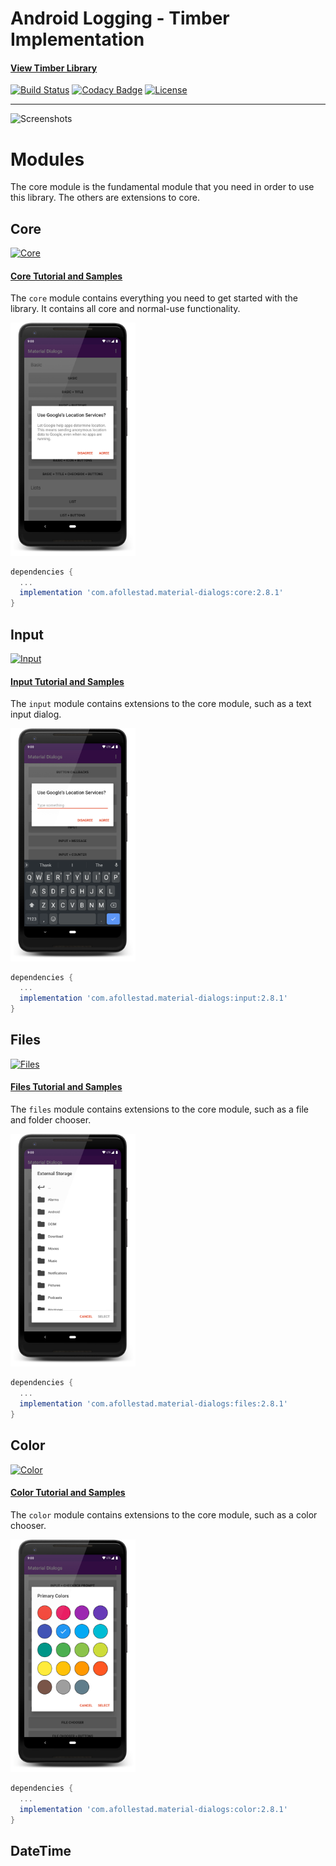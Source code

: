 # Android Logging - Timber Implementation

#### [View Timber Library](https://github.com/JakeWharton/timber)

[![Build Status](https://travis-ci.org/afollestad/material-dialogs.svg)](https://travis-ci.org/afollestad/material-dialogs)
[![Codacy Badge](https://api.codacy.com/project/badge/Grade/0a4acc30a9ce440087f7688735359bb8)](https://www.codacy.com/app/drummeraidan_50/material-dialogs?utm_source=github.com&amp;utm_medium=referral&amp;utm_content=afollestad/material-dialogs&amp;utm_campaign=Badge_Grade)
[![License](https://img.shields.io/badge/License-Apache%202.0-blue.svg)](https://opensource.org/licenses/Apache-2.0)

---

![Screenshots](https://raw.githubusercontent.com/afollestad/material-dialogs/master/art/showcase3.png)

# Modules

The core module is the fundamental module that you need in order to use this library. The others 
are extensions to core.

## Core

[ ![Core](https://img.shields.io/bintray/v/drummer-aidan/maven/material-dialogs:core.svg?label=core) ](https://bintray.com/drummer-aidan/maven/material-dialogs%3Acore/_latestVersion)

#### [Core Tutorial and Samples](documentation/CORE.md)

The `core` module contains everything you need to get started with the library. It contains all
core and normal-use functionality.

<img src="https://raw.githubusercontent.com/afollestad/material-dialogs/master/art/basic_with_buttons.png" width="200px" />

```gradle
dependencies {
  ...
  implementation 'com.afollestad.material-dialogs:core:2.8.1'
}
```

## Input

[ ![Input](https://img.shields.io/bintray/v/drummer-aidan/maven/material-dialogs:input.svg?label=input) ](https://bintray.com/drummer-aidan/maven/material-dialogs%3Ainput/_latestVersion)

#### [Input Tutorial and Samples](documentation/INPUT.md)
 
The `input` module contains extensions to the core module, such as a text input dialog.

<img src="https://raw.githubusercontent.com/afollestad/material-dialogs/master/art/input.png" width="200px" />

```gradle
dependencies {
  ...
  implementation 'com.afollestad.material-dialogs:input:2.8.1'
}
```
 
## Files

[ ![Files](https://img.shields.io/bintray/v/drummer-aidan/maven/material-dialogs:files.svg?label=files) ](https://bintray.com/drummer-aidan/maven/material-dialogs%3Afiles/_latestVersion)

#### [Files Tutorial and Samples](documentation/FILES.md)

The `files` module contains extensions to the core module, such as a file and folder chooser.

<img src="https://raw.githubusercontent.com/afollestad/material-dialogs/master/art/file_chooser.png" width="200px" />

```gradle
dependencies {
  ...
  implementation 'com.afollestad.material-dialogs:files:2.8.1'
}
```

## Color

[ ![Color](https://img.shields.io/bintray/v/drummer-aidan/maven/material-dialogs:color.svg?label=color) ](https://bintray.com/drummer-aidan/maven/material-dialogs%3Acolor/_latestVersion)

#### [Color Tutorial and Samples](documentation/COLOR.md)

The `color` module contains extensions to the core module, such as a color chooser.

<img src="https://raw.githubusercontent.com/afollestad/material-dialogs/master/art/color_chooser.png" width="200px" />

```gradle
dependencies {
  ...
  implementation 'com.afollestad.material-dialogs:color:2.8.1'
}
```

## DateTime

